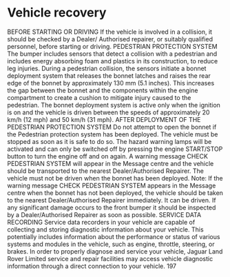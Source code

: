 # Vehicle recovery

BEFORE STARTING OR DRIVING
If the vehicle is involved in a collision,
it should be checked by a Dealer/
Authorised repairer, or suitably
qualified personnel, before starting or
driving.
PEDESTRIAN PROTECTION SYSTEM
The bumper includes sensors that detect a
collision with a pedestrian and includes energy
absorbing foam and plastics in its construction,
to reduce leg injuries.
During a pedestrian collision, the sensors
initiate a bonnet deployment system that
releases the bonnet latches and raises the rear
edge of the bonnet by approximately 130 mm
(5.1 inches).
This increases the gap between the bonnet and
the components within the engine compartment
to create a cushion to mitigate injury caused to
the pedestrian.
The bonnet deployment system is active only
when the ignition is on and the vehicle is driven
between the speeds of approximately 20 km/h
(12 mph) and 50 km/h (31 mph).
AFTER DEPLOYMENT OF THE
PEDESTRIAN PROTECTION SYSTEM
Do not attempt to open the bonnet if the
Pedestrian protection system has been
deployed.
The vehicle must be stopped as soon as it is
safe to do so.
The hazard warning lamps will be activated and
can only be switched off by pressing the engine
START/STOP button to turn the engine off and
on again.
A warning message CHECK PEDESTRIAN
SYSTEM will appear in the Message centre and
the vehicle should be transported to the nearest
Dealer/Authorised Repairer. The vehicle must
not be driven when the bonnet has been
deployed.
Note: If the warning message CHECK
PEDESTRIAN SYSTEM appears in the Message
centre when the bonnet has not been deployed,
the vehicle should be taken to the nearest
Dealer/Authorised Repairer immediately. It can
be driven.
If any significant damage occurs to the front
bumper it should be inspected by a
Dealer/Authorised Repairer as soon as possible.
SERVICE DATA RECORDING
Service data recorders in your vehicle are
capable of collecting and storing diagnostic
information about your vehicle. This potentially
includes information about the performance or
status of various systems and modules in the
vehicle, such as engine, throttle, steering, or
brakes.
In order to properly diagnose and service your
vehicle, Jaguar Land Rover Limited service and
repair facilities may access vehicle diagnostic
information through a direct connection to your
vehicle.
197